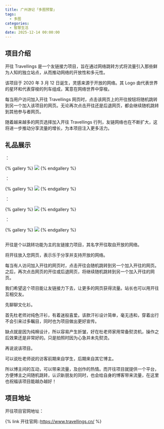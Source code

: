 ```yaml
---
title: 广州游记「多图预警」
tags:
  - 多图
categories:
  - 智慧生活
date: 2025-12-14 00:00:00
---
```


> 

<!-- more -->

## 项目介绍

开往 Travellings 是一个友链接力项目，旨在通过网络跳转方式将流量引入那些鲜为人知的独立站点，从而推动网络的开放性和多元性。

该项目于 2020 年 3 月 12 日诞生，灵感来源于开放的网络。其 Logo 由代表世界的星环和代表穿梭的列车组成，寓意在网络世界中穿梭。

每当用户访问加入开往 Travellings 网页时，点击该网页上的开往按钮将随机跳转到另一个加入该项目的网页。无论再次点击开往还是后退网页，都会继续随机跳转到其他参与者网页。

随着越来越多的网页选择加入开往 Travellings 行列，友链网络也在不断扩大，这将进一步推动分享流量的增长，为本项目注入更多活力。

## 礼品展示

：

{% gallery %}
![](https://cdn.dusays.com/2024/12/775-1.jpg)
{% endgallery %}

：

{% gallery %}
![](https://cdn.dusays.com/2024/12/775-2.jpg)
{% endgallery %}

：

{% gallery %}
![](https://cdn.dusays.com/2024/12/775-3.jpg)
{% endgallery %}

：

{% gallery %}
![](https://cdn.dusays.com/2024/12/775-4.jpg)
{% endgallery %}

## 

开往是个以跳转功能为主的友链接力项目，其名字开往取自开放的网络。

将开往放入您网页，表示乐于分享并支持开放的网络。

每当有人访问加入开往的网页时，点击开往会随机跳转到另一个加入开往的网页。之后，再次点击网页的开往或后退网页，将继续随机跳转到另一个加入开往的网页。

我们希望这个项目能让友链接力下去，让更多的网页获得流量。站长也可以用开往互相交友。

先聊聊文化衫。

首先杜老师对纯色汗衫，有着迷般喜爱。该款汗衫设计简单，毫无违和，穿着出行不会引来过多瞩目，同时也为项目做出更好宣传。

缺点就是因为纯棉设计，所以容易产生折皱，好在杜老师家用常备熨烫机，操作之后效果还是非常好的。只是拍照时因为心急并未先熨烫。

再说说该项目。

可以说杜老师说的访客前期来自学生，后期来自其它博主。

所以博主间的互动，可以带来流量，及创作的热情。而开往项目就提供一个平台，方便博主之间随机跳转，认识新朋友的同时，也会给自身的博客带来流量，在这里也祝福该项目能越办越好！

## 项目地址

开往项目官网地址：

{% link 开往官网::https://www.travellings.cn/ %}